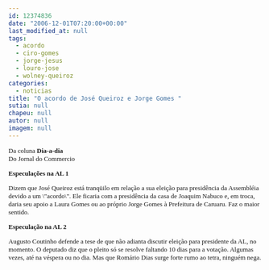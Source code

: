 ```yaml
---
id: 12374836
date: "2006-12-01T07:20:00+00:00"
last_modified_at: null
tags:
  - acordo
  - ciro-gomes
  - jorge-jesus
  - louro-jose
  - wolney-queiroz
categories:
  - noticias
title: "O acordo de José Queiroz e Jorge Gomes "
sutia: null
chapeu: null
autor: null
imagem: null
---
```

<p><FONT size=2></p>
<p><P><FONT face=Verdana>Da coluna <STRONG>Dia-a-dia</STRONG><BR>Do Jornal do Commercio</FONT></P></p>
<p><P><FONT face=Verdana><STRONG>Especulações na AL 1</STRONG></FONT></P></p>
<p><P><FONT face=Verdana>Dizem que José Queiroz está tranqüilo em relação a sua eleição para presidência da Assembléia devido a um \"acordo\". Ele ficaria com a presidência da casa de Joaquim Nabuco e, em troca, daria seu apoio a Laura Gomes ou ao próprio Jorge Gomes à Prefeitura de Caruaru. Faz o maior sentido.</FONT></P></p>
<p><P><FONT face=Verdana><STRONG>Especulação na AL 2</STRONG></FONT></P></p>
<p><P><FONT face=Verdana>Augusto Coutinho defende a tese de que não adianta discutir eleição para presidente da AL, no momento. O deputado diz que o pleito só se resolve faltando 10 dias para a votação. Algumas vezes, até na véspera ou no dia. Mas que Romário Dias surge forte rumo ao tetra, ninguém nega.</FONT> </P></FONT> </p>
